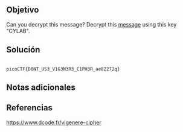 ## Objetivo
Can you decrypt this message? Decrypt this [message](https://artifacts.picoctf.net/c/158/cipher.txt) using this key "CYLAB".
## Solución

```

picoCTF{D0NT_US3_V1G3N3R3_C1PH3R_ae82272q}
```
## Notas adicionales
## Referencias
https://www.dcode.fr/vigenere-cipher